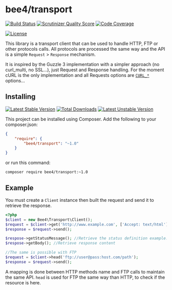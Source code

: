 bee4/transport
======================

[![Build Status](https://travis-ci.org/bee4/transport.svg?branch=develop)](https://travis-ci.org/bee4/transport)
[![Scrutinizer Quality Score](https://scrutinizer-ci.com/g/bee4/transport/badges/quality-score.png?s=e908698796250470837da1aee3d5f1de58abe42b)](https://scrutinizer-ci.com/g/bee4/transport/)
[![Code Coverage](https://scrutinizer-ci.com/g/bee4/transport/badges/coverage.png?s=458223269fcf1205044aaa271d0bbfc08f1c7f95)](https://scrutinizer-ci.com/g/bee4/transport/)

[![License](https://poser.pugx.org/bee4/transport/license.png)](https://packagist.org/packages/bee4/transport)

This library is a transport client that can be used to handle HTTP, FTP or other protocols calls. All protocols are processed the same way and the API is a simple `Request` > `Response` mechanism.

It is inspired by the Guzzle 3 implementation with a simpler approach (no curl_multi, no SSL...), just Request and Response handling. For the moment cURL is the only implementation and all Requests options are [`CURL_*`](http://php.net/manual/fr/function.curl-setopt.php) options...


Installing 
----------
[![Latest Stable Version](https://poser.pugx.org/bee4/transport/v/stable.png)](https://packagist.org/packages/bee4/transport)
[![Total Downloads](https://poser.pugx.org/bee4/transport/downloads.png)](https://packagist.org/packages/bee4/transport)
[![Latest Unstable Version](https://poser.pugx.org/bee4/transport/v/unstable.png)](https://packagist.org/packages/bee4/transport)

This project can be installed using Composer. Add the following to your composer.json:

```JSON
{
    "require": {
        "bee4/transport": "~1.0"
    }
}
```

or run this command:

```Shell
composer require bee4/transport:~1.0
```

Example
-------

You must create a `Client` instance then built the request and send it to retrieve the response.

```PHP
<?php
$client = new Bee4\Transport\Client();
$request = $client->get('http://www.example.com', ['Accept: text/html']);
$response = $request->send();

$respose->getStatusMessage(); //Retrieve the status definition example: 301 Moved Permanently
$respose->getBody(); //Retrieve response content

//The same is possible with FTP
$request = $client->head('ftp://user@pass:host.com/path');
$response = $request->send();
```

A mapping is done between HTTP methods name and FTP calls to maintain the same API. `head` is used for FTP the same way than HTTP, to check if the resource is here.